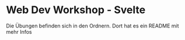 # Web Dev Workshop - Svelte

Die Übungen befinden sich in den Ordnern. Dort hat es ein README mit mehr Infos